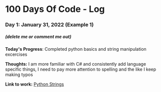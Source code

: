 # 100 Days Of Code - Log

### Day 1: January 31, 2022 (Example 1)
##### (delete me or comment me out)

**Today's Progress**: Completed python basics and string manipulation excercises

**Thoughts:** I am more familiar with C# and consistently add language specific things, I need to pay more attention to spelling and the like I keep making typos 

**Link to work:** [Python Strings](Day1/main.py)
